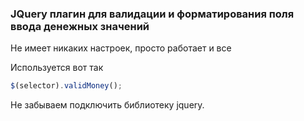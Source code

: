 ### JQuery плагин для валидации и форматирования поля ввода денежных значений

Не имеет никаких настроек, просто работает и все

Используется вот так

```javascript
$(selector).validMoney();
```

Не забываем подключить библиотеку jquery.